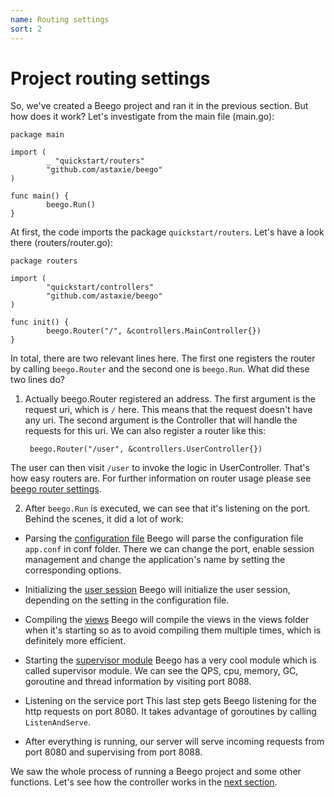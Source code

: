 ```yaml
---
name: Routing settings
sort: 2
---
```


# Project routing settings

So, we've created a Beego project and ran it in the previous section. But how does it work? Let's investigate from the main file (main.go):

	package main
	
	import (
	        _ "quickstart/routers"
	        "github.com/astaxie/beego"
	)
	
	func main() {
	        beego.Run()
	}

At first, the code imports the package `quickstart/routers`. Let's have a look there (routers/router.go):

	package routers

	import (
	        "quickstart/controllers"
	        "github.com/astaxie/beego"
	)

	func init() {
	        beego.Router("/", &controllers.MainController{})
	}

In total, there are two relevant lines here. The first one registers the router by calling `beego.Router` and the second one is `beego.Run`. What did these two lines do?

1. Actually beego.Router registered an address. The first argument is the request uri, which is `/` here. This means that the request doesn't have any uri. The second argument is the Controller that will handle the requests for this uri. We can also register a router like this:

		beego.Router("/user", &controllers.UserController{})
The user can then visit `/user` to invoke the logic in UserController. That's how easy routers are. For further information on router usage please see [beego router settings](../mvc/controller/router.md).

2. After `beego.Run` is executed, we can see that it's listening on the port. Behind the scenes, it did a lot of work:
  - Parsing the [configuration file](../mvc/controller/config.md)
    Beego will parse the configuration file `app.conf` in conf folder. There we can change the port, enable session management and change the application's name by setting the corresponding options.

  - Initializing the [user session](../mvc/controller/session.md)
    Beego will initialize the user session, depending on the setting in the configuration file.

  - Compiling the [views](view.md)
    Beego will compile the views in the views folder when it's starting so as to avoid compiling them multiple times, which is definitely more efficient.

  - Starting the [supervisor module](../advantage/monitor.md)
    Beego has a very cool module which is called supervisor module. We can see the QPS, cpu, memory, GC, goroutine and thread information by visiting port 8088.

  - Listening on the service port
    This last step gets Beego listening for the http requests on port 8080. It takes advantage of goroutines by calling `ListenAndServe`.

  - After everything is running, our server will serve incoming requests from port 8080 and supervising from port 8088.

We saw the whole process of running a Beego project and some other functions. Let's see how the controller works in the [next section](controller.md).

